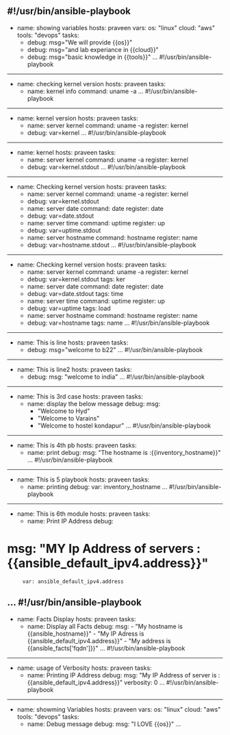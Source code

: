 #!/usr/bin/ansible-playbook
---
 - name: showing variables
   hosts: praveen
   vars: 
     os: "linux"
     cloud: "aws"
     tools: "devops"
   tasks:
     - debug: msg="We will provide {{os}}"
     - debug: msg="and lab experiance in {{cloud}}"
     - debug: msg="basic knowledge in {{tools}}"
...
#!/usr/bin/ansible-playbook
---
 - name: checking kernel version
   hosts: praveen
   tasks:
     - name: kernel info
       command: uname -a
...
#!/usr/bin/ansible-playbook
---
 - name: kernel version
   hosts: praveen
   tasks:
    - name: server kernel
      command: uname -a
      register: kernel
    - debug: var=kernel
...
#!/usr/bin/ansible-playbook	
---
 - name: kernel
   hosts: praveen
   tasks:
     - name: server kernel
       command: uname -a
       register: kernel
     - debug: var=kernel.stdout
...
#!/usr/bin/ansible-playbook
---
 - name: Checking kernel version
   hosts: praveen
   tasks:
    - name: server kernel
      command: uname -a
      register: kernel
    - debug: var=kernel.stdout
    - name: server date
      command: date
      register: date
    - debug: var=date.stdout
    - name: server time
      command: uptime
      register: up
    - debug: var=uptime.stdout
    - name: server hostname
      command: hostname
      register: name
    - debug: var=hostname.stdout
...
#!/usr/bin/ansible-playbook
---
 - name: Checking kernel version
   hosts: praveen
   tasks:
    - name: server kernel
      command: uname -a
      register: kernel
    - debug: var=kernel.stdout
      tags: ker
    - name: server date
      command: date
      register: date
    - debug: var=date.stdout
      tags: time
    - name: server time
      command: uptime
      register: up
    - debug: var=uptime
      tags: load
    - name: server hostname
      command: hostname
      register: name
    - debug: var=hostname
      tags: name
...
#!/usr/bin/ansible-playbook
---
 - name: This is line
   hosts: praveen
   tasks:
     - debug: msg="welcome to b22" 
...
#!/usr/bin/ansible-playbook
---
 - name: This is line2
   hosts: praveen
   tasks:
    - debug:
        msg: "welcome to india"
...
#!/usr/bin/ansible-playbook
---
 - name: This is 3rd case
   hosts: praveen
   tasks:
     - name: display the below message
       debug:
         msg:
          - "Welcome to Hyd"
          - "Welcome to Varains"
          - "Welcome to hostel kondapur"
...
#!/usr/bin/ansible-playbook
---
 - name: This is 4th pb
   hosts: praveen
   tasks:
    - name: print
      debug:
        msg: "The hostname is :{{inventory_hostname}}"
...
#!/usr/bin/ansible-playbook
---
 - name: This is 5 playbook
   hosts: praveen
   tasks:
    - name: printing
      debug:
        var: inventory_hostname
...
#!/usr/bin/ansible-playbook
---
 - name: This is 6th module
   hosts: praveen
   tasks:
    - name: Print IP Address
      debug:
#        msg: "MY Ip Address of servers :{{ansible_default_ipv4.address}}"
         var: ansible_default_ipv4.address
...
#!/usr/bin/ansible-playbook
---
 - name: Facts Display
   hosts: praveen
   tasks:
    - name: Display all Facts
      debug:
        msg: 
          - "My hostname is {{ansible_hostname}}"
          - "My IP Adress is {{ansible_default_ipv4.address}}"
          - "My address is {{ansible_facts['fqdn']}}"
...
#!/usr/bin/ansible-playbook
---
 - name: usage of Verbosity
   hosts: praveen
   tasks:
     - name: Printing IP Address
       debug:
         msg: "My IP Address of server is :{{ansible_default_ipv4.address}}"
         verbosity: 0
...
#!/usr/bin/ansible-playbook
---
 - name: showming Variables
   hosts: praveen
   vars:
     os: "linux"
     cloud: "aws"
     tools: "devops"
   tasks:
     - name: Debug message
       debug:
         msg: "I LOVE {{os}}"
...
